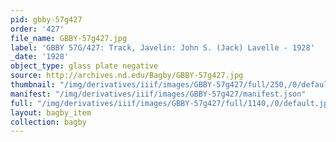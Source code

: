```yaml
---
pid: gbby-57g427
order: '427'
file_name: GBBY-57g427.jpg
label: 'GBBY 57G/427: Track, Javelin: John S. (Jack) Lavelle - 1928'
_date: '1928'
object_type: glass plate negative
source: http://archives.nd.edu/Bagby/GBBY-57g427.jpg
thumbnail: "/img/derivatives/iiif/images/GBBY-57g427/full/250,/0/default.jpg"
manifest: "/img/derivatives/iiif/images/GBBY-57g427/manifest.json"
full: "/img/derivatives/iiif/images/GBBY-57g427/full/1140,/0/default.jpg"
layout: bagby_item
collection: bagby
---
```

